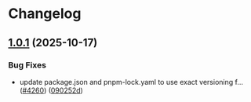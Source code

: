 # Changelog

## [1.0.1](https://github.com/inabagumi/mini-apps/compare/774-ink-v1.0.0...774-ink-v1.0.1) (2025-10-17)


### Bug Fixes

* update package.json and pnpm-lock.yaml to use exact versioning f… ([#4260](https://github.com/inabagumi/mini-apps/issues/4260)) ([090252d](https://github.com/inabagumi/mini-apps/commit/090252d208b94cfe70790087314089c0652662a2))
